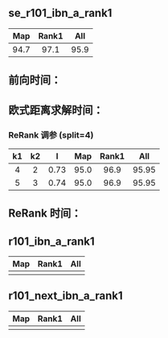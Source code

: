 ## se_r101_ibn_a_rank1
|Map|Rank1|All|
|:------:|:------:|:------:|
|94.7|97.1|95.9|

## 前向时间：
## 欧式距离求解时间：
### ReRank 调参 (split=4)
|k1|k2|l|Map|Rank1|All|
|:------:|:------:|:------:|:------:|:------:|:------:|
|4|2|0.73|95.0|96.9|95.95|
|5|3|0.74|95.0|96.9|95.95|
## ReRank 时间：
## r101_ibn_a_rank1
|Map|Rank1|All
|:------:|:------:|:------:|
||||
 
## r101_next_ibn_a_rank1
|Map|Rank1|All
|:------:|:------:|:------:|
|||| 
